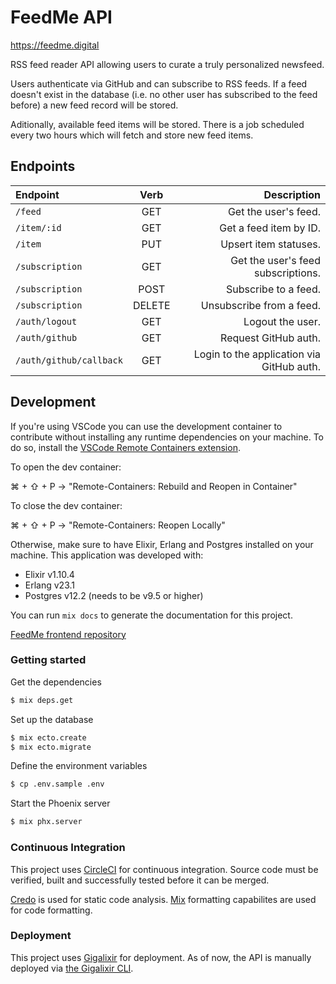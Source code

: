 # FeedMe API

https://feedme.digital

RSS feed reader API allowing users to curate a truly personalized newsfeed.

Users authenticate via GitHub and can subscribe to RSS feeds. If a feed doesn't exist in the database (i.e. no other user has subscribed to the feed before) a new feed record will be stored.

Aditionally, available feed items will be stored. There is a job scheduled every two hours which will fetch and store new feed items.

## Endpoints

| Endpoint                |  Verb  |                               Description |
| :---------------------- | :----: | ----------------------------------------: |
| `/feed`                 |  GET   |                      Get the user's feed. |
| `/item/:id`             |  GET   |                    Get a feed item by ID. |
| `/item`                 |  PUT   |                     Upsert item statuses. |
| `/subscription`         |  GET   |        Get the user's feed subscriptions. |
| `/subscription`         |  POST  |                      Subscribe to a feed. |
| `/subscription`         | DELETE |                  Unsubscribe from a feed. |
| `/auth/logout`          |  GET   |                          Logout the user. |
| `/auth/github`          |  GET   |                      Request GitHub auth. |
| `/auth/github/callback` |  GET   | Login to the application via GitHub auth. |

## Development

If you're using VSCode you can use the development container to contribute without installing any runtime dependencies on your machine. To do so, install the [VSCode Remote Containers extension](https://marketplace.visualstudio.com/items?itemName=ms-vscode-remote.remote-containers).

To open the dev container:

⌘ + ⇧ + P -> "Remote-Containers: Rebuild and Reopen in Container"

To close the dev container:

⌘ + ⇧ + P -> "Remote-Containers: Reopen Locally"

Otherwise, make sure to have Elixir, Erlang and Postgres installed on your machine. This application was developed with:

- Elixir v1.10.4
- Erlang v23.1
- Postgres v12.2 (needs to be v9.5 or higher)

You can run `mix docs` to generate the documentation for this project.

[FeedMe frontend repository](https://github.com/sean-beard/feed-me)

### Getting started

Get the dependencies

```bash
$ mix deps.get
```

Set up the database

```bash
$ mix ecto.create
$ mix ecto.migrate
```

Define the environment variables

```bash
$ cp .env.sample .env
```

Start the Phoenix server

```bash
$ mix phx.server
```

### Continuous Integration

This project uses [CircleCI](https://circleci.com/) for continuous integration. Source code must be verified, built and successfully tested before it can be merged.

[Credo](https://github.com/rrrene/credo) is used for static code analysis. [Mix](https://hexdocs.pm/mix/master/Mix.html) formatting capabilites are used for code formatting.

### Deployment

This project uses [Gigalixir](https://www.gigalixir.com/) for deployment. As of now, the API is manually deployed via [the Gigalixir CLI](https://gigalixir.readthedocs.io/en/latest/cli.html).
